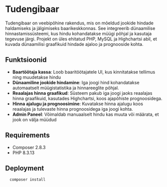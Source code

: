 # Tudengibaar

Tudengibaar on veebipõhine rakendus, mis on mõeldud jookide hindade haldamiseks ja jälgimiseks baarikeskkonnas. See integreerib dünaamilise hinnastamissüsteemi, kus hindu kohandatakse müügi põhjal ja kasutaja tegevuse järgi. Projekt on üles ehitatud PHP, MySQL ja Highchartsi abil, et kuvada dünaamilisi graafikuid hindade ajaloo ja prognooside kohta.

## Funktsioonid

- **Baartöötaja kassa**: Loob baaritöötajatele UI, kus kinnitatakse tellimus ning muudetakse hindu
- **Dünaamiline jookide hindamine**: Iga joogi hind kohandatakse automaatselt müügistatistika ja hinnareeglite põhjal.
- **Reaalajas hinna graafikud**: Süsteem pakub iga joogi jaoks reaalajas hinna graafikuid, kasutades Highchartsi, koos ajapõhiste prognoosidega.
- **Hinna ajalugu ja prognoosimine**: Kuvatakse hinna ajalugu koos reaalajas ja tulevaste hinna prognoosidega iga joogi kohta.
- **Admin Paneel**: Võimaldab manuaalselt hindu kas muuta või määrata, et jook on välja müüdud

## Requirements

- Composer 2.8.3
- PHP 8.3.13

## Deployment

```bash
  composer install
```
